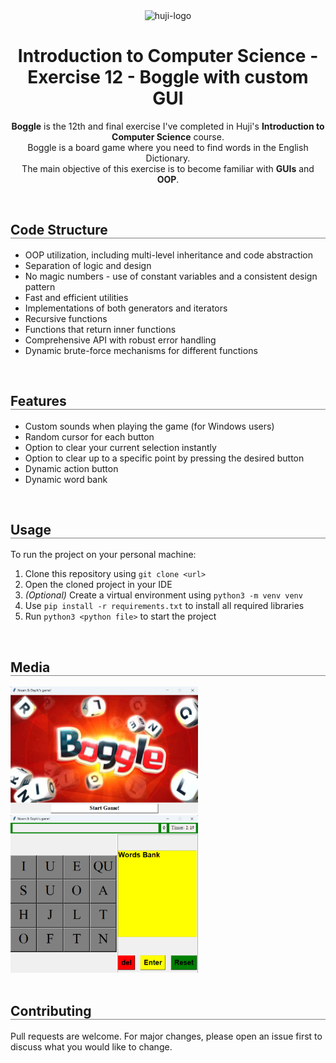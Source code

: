 
<div align="center">
  <img src="https://upload.wikimedia.org/wikipedia/commons/thumb/4/4d/Hebrew_University_Logo.svg/1200px-Hebrew_University_Logo.svg.png" alt="huji-logo" height="150px" />
  <h1 align="center" style="border-bottom: none"><b>Introduction to Computer Science - Exercise 12 - Boggle with custom GUI</b></h1>
</div>

<div align="center">
  <p align="center">
    <b>Boggle</b> is the 12th and final exercise I've completed in Huji's <b>Introduction to Computer Science</b> course.
    <br>
    Boggle is a board game where you need to find words in the English Dictionary.
    <br>
    The main objective of this exercise is to become familiar with <b>GUIs</b> and <b>OOP</b>.
  </p>
</div>

<br>

<div align="left">
  <h2 align="left" style="border-bottom: 1px solid gray">Code Structure</h2>

  <ul align="left">
    <li>OOP utilization, including multi-level inheritance and code abstraction</li>
    <li>Separation of logic and design</li>
    <li>No magic numbers - use of constant variables and a consistent design pattern</li>
    <li>Fast and efficient utilities</li>
    <li>Implementations of both generators and iterators</li>
    <li>Recursive functions</li>
    <li>Functions that return inner functions</li>
    <li>Comprehensive API with robust error handling</li>
    <li>Dynamic brute-force mechanisms for different functions</li>
  </ul>
</div>

<br>

<div align="left">
  <h2 align="left" style="border-bottom: 1px solid gray">Features</h2>

  <ul align="left">
    <li>Custom sounds when playing the game (for Windows users)</li>
    <li>Random cursor for each button</li>
    <li>Option to clear your current selection instantly</li>
    <li>Option to clear up to a specific point by pressing the desired button</li>
    <li>Dynamic action button</li>
    <li>Dynamic word bank</li>
  </ul>
</div>

<br>

<div align="left">
  <h2 align="left" style="border-bottom: 1px solid gray">Usage</h2>

  <p>To run the project on your personal machine:</p>
  <ol align="left">
    <li>Clone this repository using <code>git clone &lt;url&gt;</code></li>
    <li>Open the cloned project in your IDE</li>
    <li><i>(Optional)</i> Create a virtual environment using <code>python3 -m venv venv</code></li>
    <li>Use <code>pip install -r requirements.txt</code> to install all required libraries</li>
    <li>Run <code>python3 &lt;python file&gt;</code> to start the project</li>
  </ol>
</div>

<br>

<div align="left">
  <h2 align="left" style="border-bottom: 1px solid gray">Media</h2>

  <div align="left">
    <img src="./media/1.png" alt="Game Screenshot 1" width="300px" />
    <br>
    <img src="./media/2.png" alt="Game Screenshot 2" width="300px" />
  </div>
</div>

<br>

<div align="left">
  <h2 align="left" style="border-bottom: 1px solid gray">Contributing</h2>

  <p align="left">
    Pull requests are welcome. For major changes, please open an issue first to discuss what you would like to change.
  </p>
</div>
